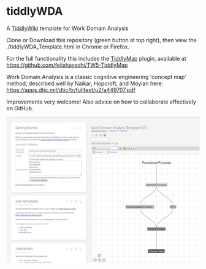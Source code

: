 # tiddlyWDA
A <a href="https://tiddlywiki.org">TiddlyWiki</a> template for Work Domain Analysis

Clone or Download this repository (green button at top right), then view the ./tiddlyWDA_Template.html in Chrome or Firefox.

For the full functionality this includes the <a href="http://tiddlymap.org/">TiddlyMap</a> plugin, available at
https://github.com/felixhayashi/TW5-TiddlyMap

Work Domain Analysis is a classic cognitive engineering 'concept map' method, described well by Naikar, Hopcroft, and Moylan here: 
https://apps.dtic.mil/dtic/tr/fulltext/u2/a449707.pdf

Improvements very welcome!  Also advice on how to collaborate effectively on GitHub.

<img src="./tiddlyWDA.JPG">
